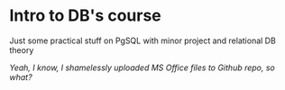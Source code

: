 # Intro to DB's course

Just some practical stuff on PgSQL with minor project and relational DB theory

*Yeah, I know, I shamelessly uploaded MS Office files to Github repo, so what?*
